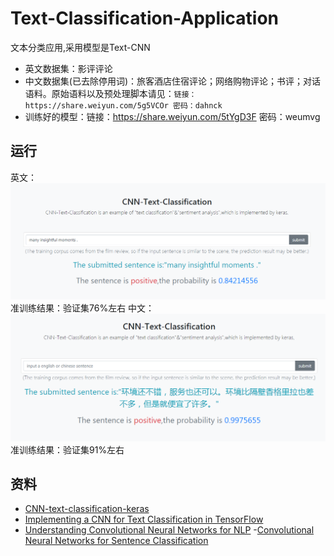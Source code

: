 # Text-Classification-Application
文本分类应用,采用模型是Text-CNN
- 英文数据集：影评评论
- 中文数据集(已去除停用词)：旅客酒店住宿评论；网络购物评论；书评；对话语料。原始语料以及预处理脚本请见：`链接：https://share.weiyun.com/5g5VCOr 密码：dahnck`
- 训练好的模型：链接：https://share.weiyun.com/5tYgD3F 密码：weumvg
## 运行
英文：
![](https://github.com/yanqiangmiffy/Text-Classification-Application/blob/master/assets/result_en.png)
准训练结果：验证集76%左右
中文：
![](https://github.com/yanqiangmiffy/Text-Classification-Application/blob/master/assets/result_ch.png)
准训练结果：验证集91%左右
## 资料
- [CNN-text-classification-keras](https://github.com/bhaveshoswal/CNN-text-classification-keras)
- [Implementing a CNN for Text Classification in TensorFlow](http://www.wildml.com/2015/12/implementing-a-cnn-for-text-classification-in-tensorflow/)
- [Understanding Convolutional Neural Networks for NLP](http://www.wildml.com/2015/11/understanding-convolutional-neural-networks-for-nlp/)
-[Convolutional Neural Networks for Sentence Classification](https://arxiv.org/abs/1408.5882)
